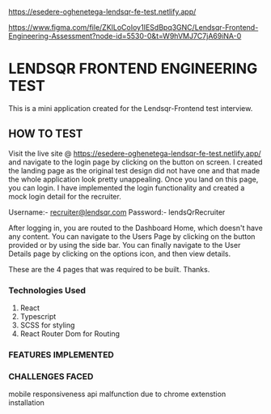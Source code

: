 https://esedere-oghenetega-lendsqr-fe-test.netlify.app/

https://www.figma.com/file/ZKILoCoIoy1IESdBpq3GNC/Lendsqr-Frontend-Engineering-Assessment?node-id=5530-0&t=W9hVMJ7C7jA69iNA-0

# LENDSQR FRONTEND ENGINEERING TEST

This is a mini application created for the Lendsqr-Frontend test interview.

## HOW TO TEST

Visit the live site @ https://esedere-oghenetega-lendsqr-fe-test.netlify.app/ and navigate to the login page by clicking on the button on screen.
I created the landing page as the original test design did not have one and that made the whole application look pretty unappealing. Once you land on this page, you can login.
I have implemented the login functionality and created a mock login detail for the recruiter.

Username:- recruiter@lendsqr.com
Password:- lendsQrRecruiter

After logging in, you are routed to the Dashboard Home, which doesn't have any content.
You can navigate to the Users Page by clicking on the button provided or by using the side bar.
You can finally navigate to the User Details page by clicking on the options icon, and then view details.

These are the 4 pages that was required to be built.
Thanks.

### Technologies Used

1. React
2. Typescript
3. SCSS for styling
4. React Router Dom for Routing

### FEATURES IMPLEMENTED

### CHALLENGES FACED

mobile responsiveness
api malfunction due to chrome extenstion installation
